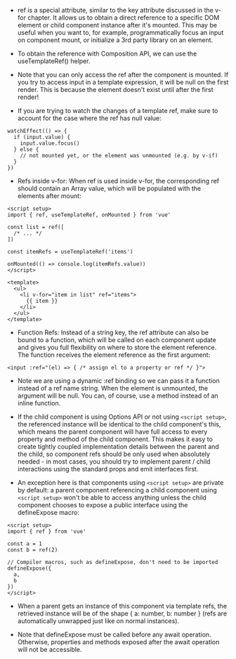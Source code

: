 - ref is a special attribute, similar to the key attribute discussed in the v-for chapter. It allows us to obtain a direct reference to a specific DOM element or child component instance after it's mounted. This may be useful when you want to, for example, programmatically focus an input on component mount, or initialize a 3rd party library on an element.

- To obtain the reference with Composition API, we can use the useTemplateRef() helper.

- Note that you can only access the ref after the component is mounted. If you try to access input in a template expression, it will be null on the first render. This is because the element doesn't exist until after the first render!

- If you are trying to watch the changes of a template ref, make sure to account for the case where the ref has null value:
```
watchEffect(() => {
  if (input.value) {
    input.value.focus()
  } else {
    // not mounted yet, or the element was unmounted (e.g. by v-if)
  }
})
```

- Refs inside v-for: When ref is used inside v-for, the corresponding ref should contain an Array value, which will be populated with the elements after mount:
```
<script setup>
import { ref, useTemplateRef, onMounted } from 'vue'

const list = ref([
  /* ... */
])

const itemRefs = useTemplateRef('items')

onMounted(() => console.log(itemRefs.value))
</script>

<template>
  <ul>
    <li v-for="item in list" ref="items">
      {{ item }}
    </li>
  </ul>
</template>
```

- Function Refs: Instead of a string key, the ref attribute can also be bound to a function, which will be called on each component update and gives you full flexibility on where to store the element reference. The function receives the element reference as the first argument:
```
<input :ref="(el) => { /* assign el to a property or ref */ }">
```

- Note we are using a dynamic :ref binding so we can pass it a function instead of a ref name string. When the element is unmounted, the argument will be null. You can, of course, use a method instead of an inline function.

- If the child component is using Options API or not using `<script setup>`, the referenced instance will be identical to the child component's this, which means the parent component will have full access to every property and method of the child component. This makes it easy to create tightly coupled implementation details between the parent and the child, so component refs should be only used when absolutely needed - in most cases, you should try to implement parent / child interactions using the standard props and emit interfaces first.

- An exception here is that components using `<script setup>` are private by default: a parent component referencing a child component using `<script setup>` won't be able to access anything unless the child component chooses to expose a public interface using the defineExpose macro:
```
<script setup>
import { ref } from 'vue'

const a = 1
const b = ref(2)

// Compiler macros, such as defineExpose, don't need to be imported
defineExpose({
  a,
  b
})
</script>
```

- When a parent gets an instance of this component via template refs, the retrieved instance will be of the shape { a: number, b: number } (refs are automatically unwrapped just like on normal instances).

- Note that defineExpose must be called before any await operation. Otherwise, properties and methods exposed after the await operation will not be accessible.